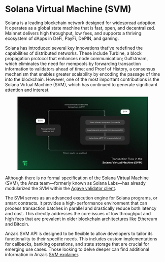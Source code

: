 # Solana Virtual Machine (SVM)

Solana is a leading blockchain network designed for widespread adoption. It operates as a global state machine that is fast, open, and decentralized. Mainnet delivers high throughput, low fees, and supports a thriving ecosystem of dApps in DeFi, PayFi, DePIN, and gaming.

Solana has introduced several key innovations that’ve redefined the capabilities of distributed networks. These include Turbine, a block propagation protocol that enhances node communication; Gulfstream, which eliminates the need for mempools by forwarding transaction information to validators ahead of time; and Proof of History, a consensus mechanism that enables greater scalability by encoding the passage of time into the blockchain. However, one of the most important contributions is the Solana Virtual Machine (SVM), which has continued to generate significant attention and interest.

<figure><img src="../.gitbook/assets/33r.png" alt=""><figcaption></figcaption></figure>

Although there is no formal specification of the Solana Virtual Machine (SVM), the Anza team—formerly known as Solana Labs—has already modularized the SVM within the [Agave validator client](https://github.com/anza-xyz/agave).

The SVM serves as an advanced execution engine for Solana programs, or smart contracts. It provides a high-performance environment that can process transaction batches in parallel and drastically reduce both latency and cost. This directly addresses the core issues of low throughput and high fees that are prevalent in older blockchain architectures like Ethereum and Bitcoin.

Anza’s SVM API is designed to be flexible to allow developers to tailor its functionality to their specific needs. This includes custom implementations for callbacks, banking operations, and state storage that are crucial for emerging use cases. Those looking to delve deeper can find additional information in Anza’s [SVM explainer](https://www.anza.xyz/blog/anzas-new-svm-api).
